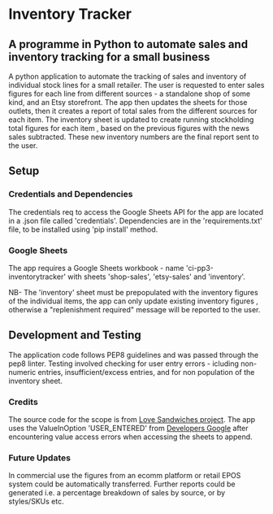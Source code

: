 # Inventory Tracker
 
 ## A programme in Python to automate sales and inventory tracking for a small business

 A python application to automate the tracking of sales and inventory of individual
 stock lines for a small retailer.
 The user is requested to enter sales figures for each line from
 different sources - a standalone shop of some kind, and an Etsy storefront.
 The app then updates the sheets for those outlets, then it
 creates a report of total sales from the different sources for each item.
 The inventory sheet is updated to create running stockholding total figures
 for each item , based on the previous figures with the news sales subtracted.
 These new inventory numbers are the final report sent to the user.

 ## Setup

 ### Credentials and Dependencies

 The credentials req to access the Google Sheets API for the app are
 located in a .json file called 'credentials'.
  Dependencies are in the 'requirements.txt' file, to be installed using 
  'pip install' method.

  ### Google Sheets

  The app requires a Google Sheets workbook - name 'ci-pp3-inventorytracker'
  with sheets 'shop-sales', 'etsy-sales' and 'inventory'.

  NB- The 'inventory' sheet must be prepopulated with the inventory figures
  of the individual items, the app can only update existing inventory figures ,
  otherwise a "replenishment required" message will be reported to the user. 

## Development and Testing

The application code follows PEP8 guidelines and was
 passed through the pep8 linter. 
 Testing involved checking for user entry errors - icluding non-numeric entries, 
 insufficient/excess entries, and  for non population of the inventory sheet.

### Credits

The source code for the scope is from [Love Sandwiches project](https://codeinstitute.net).
The app uses the ValueInOption 'USER_ENTERED' from
 [Developers Google](https://developers.google.com/sheets/api/rest/v4/spreadsheets.values)
 after encountering value access errors when accessing the sheets to append.

 ### Future Updates

 In commercial use the figures from an ecomm platform or retail EPOS
 system could be automatically transferred. Further reports could
  be generated i.e. a percentage breakdown of sales by source, or by styles/SKUs etc.



